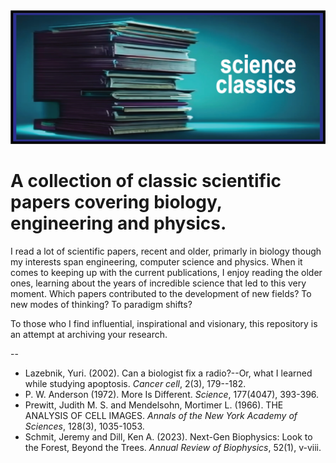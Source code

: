 <img src="images/scienceclassics_logo2_wide.png" alt="Image" style="width: 900px; height: auto;">

# A collection of classic scientific papers covering biology, engineering and physics.

I read a lot of scientific papers, recent and older, primarly in biology though my interests span engineering, computer science and physics. When it comes to keeping up with the current publications, I enjoy reading the older ones, learning about the years of incredible science that led to this very moment. Which papers contributed to the development of new fields? To new modes of thinking? To paradigm shifts? 

To those who I find influential, inspirational and visionary, this repository is an attempt at archiving your research. 

--

- Lazebnik, Yuri. (2002). Can a biologist fix a radio?--Or, what I learned while studying apoptosis. _Cancer cell_, 2(3), 179--182.
- P. W. Anderson (1972). More Is Different. _Science_, 177(4047), 393-396.
- Prewitt, Judith M. S. and Mendelsohn, Mortimer L. (1966). THE ANALYSIS OF CELL IMAGES. _Annals of the New York Academy of Sciences_, 128(3), 1035-1053.
- Schmit, Jeremy and Dill, Ken A. (2023). Next-Gen Biophysics: Look to the Forest, Beyond the Trees. _Annual Review of Biophysics_, 52(1), v-viii.
